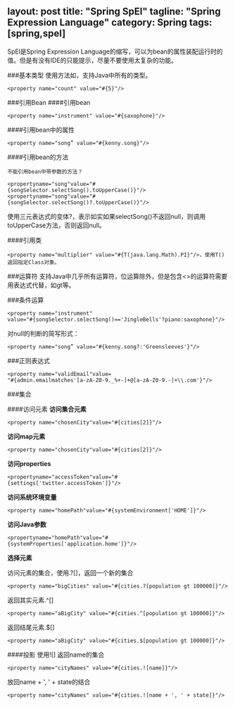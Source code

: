 layout: post
title: "Spring SpEl"
tagline: "Spring Expression Language"
category: Spring
tags: [spring,spel]
--- 
SpEl是Spring Expression Language的缩写，可以为bean的属性装配运行时的值。但是有没有IDE的只能提示，尽量不要使用太复杂的功能。

###基本类型
使用方法如，支持Java中所有的类型。

	<property name="count" value="#{5}"/>

###引用Bean
####引用bean

	<property name="instrument" value="#{saxophone}"/>

####引用bean中的属性

	<property name="song” value="#{kenny.song}"/>

<!--more-->	

####引用bean的方法

	不能引用bean中带参数的方法？

	<propertyname="song"value="#{songSelector.selectSong().toUpperCase()}"/>
	<propertyname="song"value="#{songSelector.selectSong()?.toUpperCase()}"/>

使用三元表达式的变体?，表示如实如果selectSong()不返回null，则调用
toUpperCase方法，否则返回null。

####引用类

	<property name="multiplier" value="#{T(java.lang.Math).PI}"/>，使用T() 返回指定Class对象。

###运算符
支持Java中几乎所有运算符，位运算除外，但是包含<>的运算符需要用表达式代替，如gt等。

###条件运算

	<property name="instrument"
	value="#{songSelector.selectSong()=='JingleBells'?piano:saxophone}"/>

对null的判断的简写形式：

	<property name="song” value="#{kenny.song?:'Greensleeves'}"/>

###正则表达式

	<property name="validEmail"value=
	"#{admin.emailmatches'[a-zA-Z0-9._%+-]+@[a-zA-Z0-9.-]+\\.com'}"/>

###集合

####访问元素
**访问集合元素**

	<property name="chosenCity"value="#{cities[2]}"/>

**访问map元素**

	<property name="chosenCity"value="#{cities[2]}"/>

**访问properties**

	<propertyname="accessToken"value="#{settings['twitter.accessToken']}"/>

**访问系统环境变量**

	<property name="homePath"value="#{systemEnvironment['HOME']}"/>

**访问Java参数**

	<propertyname="homePath"value="#{systemProperties['application.home']}"/>

**选择元素**

访问元素的集合，使用.?[]，返回一个新的集合

	<property name="bigCities" value="#{cities.?[population gt 100000]}"/>

返回其实元素.^[]

	<property name="aBigCity" value="#{cities.^[population gt 100000]}"/>

返回结尾元素.$[]

	<property name="aBigCity" value="#{cities.$[population gt 100000]}"/>

####投影
使用![]
返回name的集合

	<property name="cityNames" value="#{cities.![name]}"/>

放回name + ', ' + state的结合

	<property name="cityNames" value="#{cities.![name + ', ' + state]}"/>
